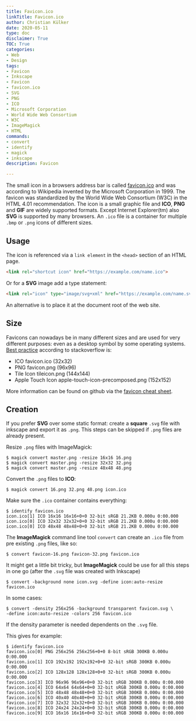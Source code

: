 ```yaml
---
title: Favicon.ico
linkTitle: Favicon.ico
author: Christian Külker
date: 2020-05-11
type: doc
disclaimer: True
TOC: True
categories:
- Web
- Design
tags:
- Favicon
- Inkscape
- Favicon
- favicon.ico
- SVG
- PNG
- ICO
- Microsoft Corporation
- World Wide Web Consortium
- W3C
- ImageMagick
- HTML
commands:
- convert
- identify
- magick
- inkscape
description: Favicon

---
```


The small icon in a browsers address bar is called [favicon.ico] and was
according to Wikipedia invented by the Microsoft Corporation in 1999.  The
favicon was standardized by the World Wide Web Consortium (W3C) in the HTML
4.01 recommendation. The icon is a small graphic file and **ICO**, **PNG** and
**GIF** are widely supported formats. Except Internet Explorer(tm) also **SVG**
is supported by many browsers. An `.ico` file is a container for multiple
`.bmp` or `.png` icons of different sizes.

## Usage

The icon is referenced via a `link element` in the `<head>` section of
an HTML page.

```html
<link rel="shortcut icon" href="https://example.com/name.ico">
```

Or for a **SVG** image add a type statement:

```html
<link rel="icon" type="image/svg+xml" href="https://example.com/name.svg">
```

An alternative is to place it at the document root of the web site.

## Size

Favicons can nowadays be in many different sizes and are used for very
different purposes: even as a desktop symbol by some operating systems. [Best
practice] according to stackoverflow is:

* ICO favicon.ico (32x32)
* PNG favicon.png (96x96)
* Tile Icon tileicon.png (144x144)
* Apple Touch Icon apple-touch-icon-precomposed.png (152x152)

More information can be found on github via the [favicon cheat sheet].

## Creation

If you prefer **SVG** over some static format: create a **square** ``.svg``
file with inkscape and export it as `.png`. This steps can be skipped if `.png`
files are already present.

Resize `.png` files with ImageMagick:

```shell
$ magick convert master.png -resize 16x16 16.png
$ magick convert master.png -resize 32x32 32.png
$ magick convert master.png -resize 48x48 48.png
```

Convert the `.png` files to **ICO**:

```shell
$ magick convert 16.png 32.png 48.png icon.ico
```

Make sure the `.ico` container contains everything:

```shell
$ identify favicon.ico
icon.ico[1] ICO 16x16 16x16+0+0 32-bit sRGB 21.2KB 0.000u 0:00.000
icon.ico[0] ICO 32x32 32x32+0+0 32-bit sRGB 21.2KB 0.000u 0:00.000
icon.ico[0] ICO 48x48 48x48+0+0 32-bit sRGB 21.2KB 0.000u 0:00.000
```

The **ImageMagick** command line tool `convert` can create an `.ico` file from
pre existing `.png` files, like so:

```shell
$ convert favicon-16.png favicon-32.png favicon.ico
```

It might get a little bit tricky, but **ImageMagick** could be use for all this
steps in one go (after the `.svg` file was created with Inkscape)

```shell
$ convert -background none icon.svg -define icon:auto-resize favicon.ico
```

In some cases:

```shell
$ convert -density 256x256 -background transparent favicon.svg \
-define icon:auto-resize -colors 256 favicon.ico
```

If the density parameter is needed dependents on the `.svg` file.

This gives for example:

```shell
$ identify favicon.ico
favicon.ico[0] PNG 256x256 256x256+0+0 8-bit sRGB 300KB 0.000u 0:00.000
favicon.ico[1] ICO 192x192 192x192+0+0 32-bit sRGB 300KB 0.000u 0:00.000
favicon.ico[2] ICO 128x128 128x128+0+0 32-bit sRGB 300KB 0.000u 0:00.000
favicon.ico[3] ICO 96x96 96x96+0+0 32-bit sRGB 300KB 0.000u 0:00.000
favicon.ico[4] ICO 64x64 64x64+0+0 32-bit sRGB 300KB 0.000u 0:00.000
favicon.ico[5] ICO 48x48 48x48+0+0 32-bit sRGB 300KB 0.000u 0:00.000
favicon.ico[6] ICO 40x40 40x40+0+0 32-bit sRGB 300KB 0.000u 0:00.000
favicon.ico[7] ICO 32x32 32x32+0+0 32-bit sRGB 300KB 0.000u 0:00.000
favicon.ico[8] ICO 24x24 24x24+0+0 32-bit sRGB 300KB 0.000u 0:00.000
favicon.ico[9] ICO 16x16 16x16+0+0 32-bit sRGB 300KB 0.000u 0:00.000
```

[favicon.ico]: https://en.wikipedia.org/wiki/Favicon
[best practice]: https://graphicdesign.stackexchange.com/questions/26946/favicon-best-practices-regarding-size-and-format
[favicon cheat sheet]: https://github.com/audreyr/favicon-cheat-sheet

